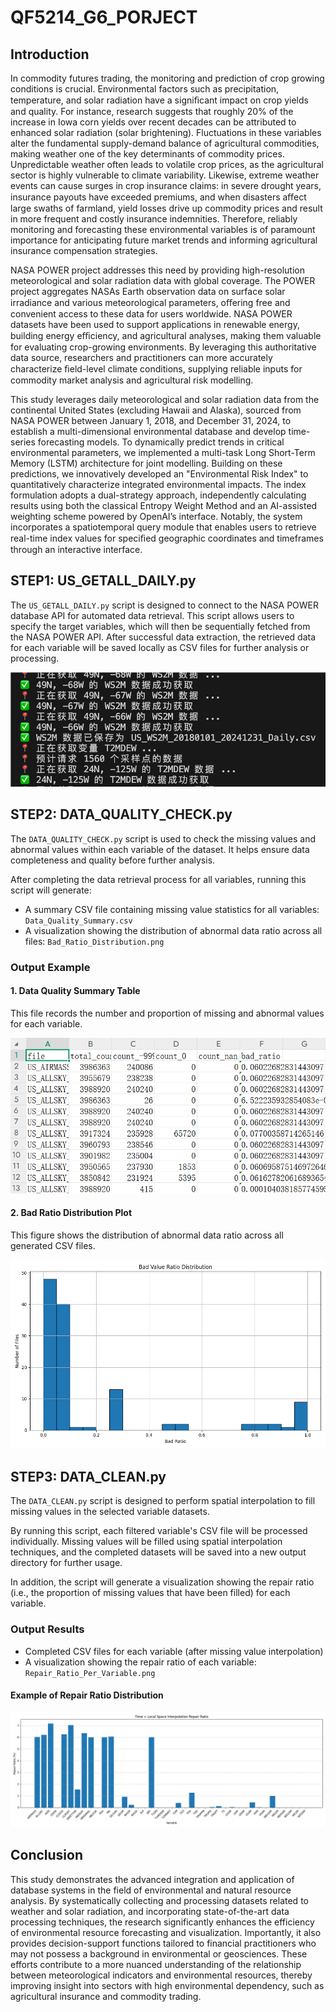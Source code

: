 # QF5214_G6_PORJECT
## Introduction
In commodity futures trading, the monitoring and prediction of crop growing conditions is crucial. Environmental factors such as precipitation, temperature, and solar radiation have a signiﬁcant impact on crop yields and quality. For instance, research suggests that roughly 20% of the increase in Iowa corn yields over recent decades can be attributed to enhanced solar radiation (solar brightening). Fluctuations in these variables alter the fundamental supply-demand balance of agricultural commodities, making weather one of the key determinants of commodity prices. Unpredictable weather often leads to volatile crop prices, as the agricultural sector is highly vulnerable to climate variability. Likewise, extreme weather events can cause surges in crop insurance claims: in severe drought years, insurance payouts have exceeded premiums, and when disasters aﬀect large swaths of farmland, yield losses drive up commodity prices and result in more frequent and costly insurance indemnities. Therefore, reliably monitoring and forecasting these environmental variables is of paramount importance for anticipating future market trends and informing agricultural insurance compensation strategies.  

NASA POWER project addresses this need by providing high-resolution meteorological and solar radiation data with global coverage. The POWER project aggregates NASAs Earth observation data on surface solar irradiance and various meteorological parameters, oﬀering free and convenient access to these data for users worldwide. NASA POWER datasets have been used to support applications in renewable energy, building energy eﬃciency, and agricultural analyses, making them valuable for evaluating crop-growing environments. By leveraging this authoritative data source, researchers and practitioners can more accurately characterize ﬁeld-level climate conditions, supplying reliable inputs for commodity market analysis and agricultural risk modelling.  

This study leverages daily meteorological and solar radiation data from the continental United States (excluding Hawaii and Alaska), sourced from NASA POWER between January 1, 2018, and December 31, 2024, to establish a multi-dimensional environmental database and develop time-series forecasting models. To dynamically predict trends in critical environmental parameters, we implemented a multi-task Long Short-Term Memory (LSTM) architecture for joint modelling. Building on these predictions, we innovatively developed an "Environmental Risk Index" to quantitatively characterize integrated environmental impacts. The index formulation adopts a dual-strategy approach, independently calculating results using both the classical Entropy Weight Method and an AI-assisted weighting scheme powered by OpenAI’s interface. Notably, the system incorporates a spatiotemporal query module that enables users to retrieve real-time index values for speciﬁed geographic coordinates and timeframes through an interactive interface.

## STEP1: US_GETALL_DAILY.py
The `US_GETALL_DAILY.py` script is designed to connect to the NASA POWER database API for automated data retrieval. This script allows users to specify the target variables, which will then be sequentially fetched from the NASA POWER API. After successful data extraction, the retrieved data for each variable will be saved locally as CSV files for further analysis or processing.

![US_GETALL_DAILY Example](Picture/GET_DATA_PICTURE1.png)

## STEP2: DATA_QUALITY_CHECK.py
The `DATA_QUALITY_CHECK.py` script is used to check the missing values and abnormal values within each variable of the dataset. It helps ensure data completeness and quality before further analysis.

After completing the data retrieval process for all variables, running this script will generate:

- A summary CSV file containing missing value statistics for all variables: `Data_Quality_Summary.csv`
- A visualization showing the distribution of abnormal data ratio across all files: `Bad_Ratio_Distribution.png`

### Output Example

#### 1. Data Quality Summary Table
This file records the number and proportion of missing and abnormal values for each variable.

![Example of Data Quality Summary](Picture/Data_Quality_Summary.png)

#### 2. Bad Ratio Distribution Plot
This figure shows the distribution of abnormal data ratio across all generated CSV files.

![Bad Ratio Distribution](Picture/Bad_Ratio_Distribution.png)

## STEP3: DATA_CLEAN.py

The `DATA_CLEAN.py` script is designed to perform spatial interpolation to fill missing values in the selected variable datasets. 

By running this script, each filtered variable's CSV file will be processed individually. Missing values will be filled using spatial interpolation techniques, and the completed datasets will be saved into a new output directory for further usage.

In addition, the script will generate a visualization showing the repair ratio (i.e., the proportion of missing values that have been filled) for each variable.

### Output Results

- Completed CSV files for each variable (after missing value interpolation)
- A visualization showing the repair ratio of each variable: `Repair_Ratio_Per_Variable.png`

#### Example of Repair Ratio Distribution

![Repair Ratio Per Variable](Picture/Repair_Ratio_Per_Variable.png)


## Conclusion
This study demonstrates the advanced integration and application of database systems in the field of environmental and natural resource analysis. By systematically collecting and processing datasets related to weather and solar radiation, and incorporating state-of-the-art data processing techniques, the research significantly enhances the efficiency of environmental resource forecasting and visualization. Importantly, it also provides decision-support functions tailored to financial practitioners who may not possess a background in environmental or geosciences. These efforts contribute to a more nuanced understanding of the relationship between meteorological indicators and environmental resources, thereby improving insight into sectors with high environmental dependency, such as agricultural insurance and commodity trading.
